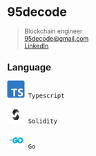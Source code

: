 # 95decode

> Blockchain engineer \
> 95decode@gmail.com \
> [LinkedIn](www.linkedin.com/in/95decode)

## Language
<pre>
<img width="40" height="40" src="https://github.com/95decode/95decode/blob/main/icon/typescript.svg"/> Typescript

<img width="40" height="40" src="https://github.com/95decode/95decode/blob/main/icon/solidity.svg"/> Solidity

<img width="40" height="40" src="https://github.com/95decode/95decode/blob/main/icon/go.svg"/> Go
</pre>
